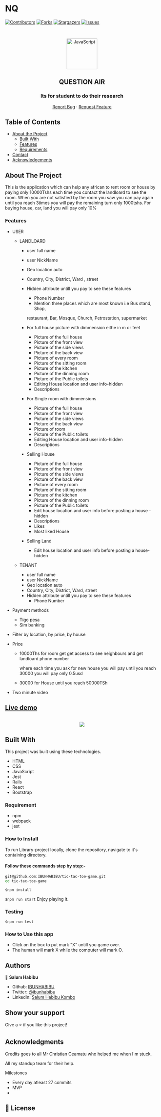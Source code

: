 # NQ
[![Contributors][contributors-shield]][contributors-url]
[![Forks][forks-shield]][forks-url]
[![Stargazers][stars-shield]][stars-url]
[![Issues][issues-shield]][issues-url]

<br />

<p align="center">
  <a href="git@github.com:TAMADUNI/Hama.git">
    <p align="center"> <img src="https://user-images.githubusercontent.com/55361440/87301597-7d9f1800-c52d-11ea-84e7-7a5684626b3f.png" alt="JavaScript" width="100" height="100"> </p>
  </a>

  <h2 align="center"> QUESTION AIR</h2>
  <h3 align="center"> Its for student to do their research</h3>

  <p align="center">
    <a href="https://github.com/TAMADUNI/Hama/issues">Report Bug</a>
    · 
    <a href="https://github.com/TAMADUNI/Hama/issues">Request Feature</a>
  </p>
</p>

## Table of Contents

* [About the Project](#about-the-project)
  * [Built With](#built-with)
  * [Features](#features)
  * [Requirements](#requirements)
* [Contact](#Authors)
* [Acknowledgements](#acknowledgements)

<!-- ABOUT THE PROJECT -->
## About The Project

This is the application which can help any african to rent room or house by paying only 10000Tshs each time you contact the landloard to see the room. When you are not satisfied by the room you saw you can pay again until you reach 3times you will pay the remaining turn only 1000tshs. For buying house, car, land you will pay only 10%

### Features

-  USER
      * LANDLOARD 
          * user full name
          * user NickName 
          * Geo location auto 
          * Country, City, District, Ward , street
          * Hidden attribute untill you pay to see these features
            * Phone Number
            * Mention three places which are most known i.e Bus stand, Shop,

            restaurant, Bar, Mosque, Church, Petrostation, supermarket
          * For full house picture with dimmension eithe in m or feet
            * Picture of the full house  
            * Picture of the front view 
            * Picture of the side views
            * Picture of the back view 
            * Picture of every room
            * Picture of the sitting room 
            * Picture of the kitchen 
            * Picture of the dinning room
            * Picture of the Public toilets
            * Editing House location and user info-hidden
            * Descriptions 

          * For Single room with dimmensions
            * Picture of the full house
            * Picture of the front view
            * Picture of the side views
            * Picture of the back view 
            * Picture of  room
            * Picture of the Public toilets
            * Editing House location and user info-hidden
            * Descriptions 

          * Selling House
            * Picture of the full house
            * Picture of the front view
            * Picture of the side views
            * Picture of the back view 
            * Picture of every room
            * Picture of the sitting room 
            * Picture of the kitchen 
            * Picture of the dinning room
            * Picture of the Public toilets
            * Edit house location and user info before posting a house - hidden
            * Descriptions 
            * Likes 
            * Most liked House 

          * Selling Land
           
            * Edit house location and user info before posting a house- hidden
      * TENANT 

          * user full name
          * user NickName 
          * Geo location auto 
          * Country, City, District, Ward, street
          * Hidden attribute untill you pay to see these features
            * Phone Number
            
- Payment methods 
    * Tigo pesa
    * Sim banking 
- Filter by location, by price, by house
- Price 
    * 10000Ths for room get get access to see neighbours and get landloard phone number
       
       where each time you ask for new house you will pay until you reach 30000 you will pay only 0.5usd 
    * 30000 for House until you reach 50000TSh

- Two minute video 

## [Live demo](#/ "Of the project")
<br/>
<div align="center">

<img  src="https://github.com/TAMADUNI/Hama/blob/feature/src/Images/4e6rgj.gif" />
</div>

<!-- BUILD WITH -->
## Built With

This project was built using these technologies.
* HTML
* CSS
* JavaScript
* Jest
* Rails 
* React
* Bootstrap 

### Requirement

- npm
- webpack
- jest

### How to Install 

To run Library-project locally, clone the repository, navigate to it's containing directory.

#### Follow these commands step by step:-

```bash
git@github.com:IBUNHABIBU/tic-tac-toe-game.git
cd tic-tac-toe-game
```
 `$npm install `
 
 `$npm run start`
Enjoy playing it.

### Testing

 `$npm run test `

### How to Use this app
- Click on the box to put mark "X" untill you game over.
- The human will mark X while the computer will mark O.
<!-- CONTACT -->
## Authors

👤 **Salum Habibu** 
    
* Github: [IBUNHABIBU](https://github.com/IBUNHABIBU)
* Twitter: [@ibunhabibu](https://twitter.com/Ibunhabibu)
* LinkedIn: [Salum Habibu Kombo](https://www.linkedin.com/in/salum-habibu/)

## Show your support

Give a :star: if you like this project!


## Acknowledgments
Credits goes to all Mr Christian Ceamatu who helped me when I'm stuck.

All my standup team for their help.

<!-- MARKDOWN LINKS & IMAGES -->
<!-- https://www.markdownguide.org/basic-syntax/#reference-style-links -->
[contributors-shield]: https://img.shields.io/github/contributors/TAMADUNI/Hama.svg?style=flat-square
[contributors-url]: https://github.com/TAMADUNI/Hama/graphs/contributors
[forks-shield]: https://img.shields.io/github/forks/TAMADUNI/Hama.svg?style=flat-square
[forks-url]: https://github.com/TAMADUNI/Hama/network/members
[stars-shield]: https://img.shields.io/github/stars/TAMADUNI/Hama.svg?style=flat-square
[stars-url]: https://github.com/TAMADUNI/Hama/stargazers
[issues-shield]: https://img.shields.io/github/issues/TAMADUNI/Hama.svg?style=flat-square
[issues-url]: https://github.com/TAMADUNI/Hama/issues

Milestones 

* Every day atleast 27 commits 
* MVP 
* 

## 📝 License
